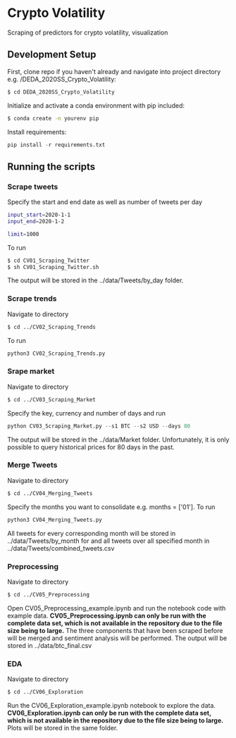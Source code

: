 # Crypto Volatility
Scraping of predictors for crypto volatility, visualization

## Development Setup

First, clone repo if you haven't already and navigate into project directory e.g. /DEDA_2020SS_Crypto_Volatility:

```bash
$ cd DEDA_2020SS_Crypto_Volatility
```
  
Initialize and activate a conda environment with pip included:
```bash
$ conda create -n yourenv pip
```

Install requirements:
```python
pip install -r requirements.txt
```

## Running the scripts
### Scrape tweets
Specify the start and end date as well as number of tweets per day

```bash
input_start=2020-1-1
input_end=2020-1-2

limit=1000
```

To run

```bash
$ cd CV01_Scraping_Twitter
$ sh CV01_Scraping_Twitter.sh
```

The output will be stored in the ../data/Tweets/by_day folder.

### Scrape trends

Navigate to directory 

```bash
$ cd ../CV02_Scraping_Trends
```

To run 
```python
python3 CV02_Scraping_Trends.py 
```

### Srape market

Navigate to directory 

```bash
$ cd ../CV03_Scraping_Market
```

Specify the key, currency and number of days and run 
```python
python CV03_Scraping_Market.py --s1 BTC --s2 USD --days 80
```

The output will be stored in the ../data/Market folder. Unfortunately, it is only possible to query historical prices for 80 days in the past.

### Merge Tweets
Navigate to directory 

```bash
$ cd ../CV04_Merging_Tweets
```

Specify the months you want to consolidate e.g. months = ['01']. To run
```python
python3 CV04_Merging_Tweets.py
```

All tweets for every corresponding month will be stored in ../data/Tweets/by_month for and all tweets over all specified month in ../data/Tweets/combined_tweets.csv

### Preprocessing 
Navigate to directory 

```bash
$ cd ../CV05_Preprocessing
```

Open CV05_Preprocessing_example.ipynb and run the notebook code with example data. **CV05_Preprocessing.ipynb can only be run with the complete data set, which is not available in the repository due to the file size being to large.** The three components that have been scraped before will be merged and sentiment analysis will be performed. The output will be stored in ../data/btc_final.csv

### EDA 
Navigate to directory 

```bash
$ cd ../CV06_Exploration
```

Run the CV06_Exploration_example.ipynb notebook to explore the data. **CV06_Exploration.ipynb can only be run with the complete data set, which is not available in the repository due to the file size being to large.** Plots will be stored in the same folder.
